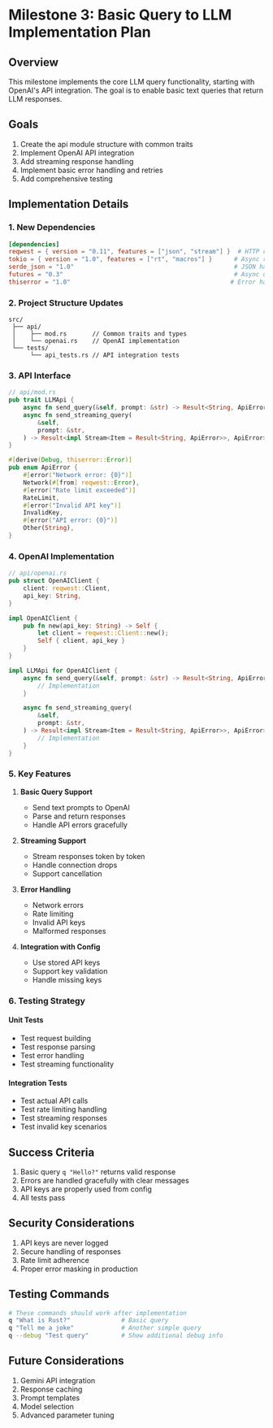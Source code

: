 # Milestone 3: Basic Query to LLM Implementation Plan

## Overview
This milestone implements the core LLM query functionality, starting with OpenAI's API integration. The goal is to enable basic text queries that return LLM responses.

## Goals
1. Create the api module structure with common traits
2. Implement OpenAI API integration
3. Add streaming response handling
4. Implement basic error handling and retries
5. Add comprehensive testing

## Implementation Details

### 1. New Dependencies
```toml
[dependencies]
reqwest = { version = "0.11", features = ["json", "stream"] }  # HTTP client with streaming
tokio = { version = "1.0", features = ["rt", "macros"] }      # Async runtime
serde_json = "1.0"                                            # JSON handling
futures = "0.3"                                               # Async utilities
thiserror = "1.0"                                            # Error handling
```

### 2. Project Structure Updates
```
src/
 ├── api/
 │    ├── mod.rs       // Common traits and types
 │    └── openai.rs    // OpenAI implementation
 └── tests/
      └── api_tests.rs // API integration tests
```

### 3. API Interface
```rust
// api/mod.rs
pub trait LLMApi {
    async fn send_query(&self, prompt: &str) -> Result<String, ApiError>;
    async fn send_streaming_query(
        &self,
        prompt: &str,
    ) -> Result<impl Stream<Item = Result<String, ApiError>>, ApiError>;
}

#[derive(Debug, thiserror::Error)]
pub enum ApiError {
    #[error("Network error: {0}")]
    Network(#[from] reqwest::Error),
    #[error("Rate limit exceeded")]
    RateLimit,
    #[error("Invalid API key")]
    InvalidKey,
    #[error("API error: {0}")]
    Other(String),
}
```

### 4. OpenAI Implementation
```rust
// api/openai.rs
pub struct OpenAIClient {
    client: reqwest::Client,
    api_key: String,
}

impl OpenAIClient {
    pub fn new(api_key: String) -> Self {
        let client = reqwest::Client::new();
        Self { client, api_key }
    }
}

impl LLMApi for OpenAIClient {
    async fn send_query(&self, prompt: &str) -> Result<String, ApiError> {
        // Implementation
    }

    async fn send_streaming_query(
        &self,
        prompt: &str,
    ) -> Result<impl Stream<Item = Result<String, ApiError>>, ApiError> {
        // Implementation
    }
}
```

### 5. Key Features
1. **Basic Query Support**
   - Send text prompts to OpenAI
   - Parse and return responses
   - Handle API errors gracefully

2. **Streaming Support**
   - Stream responses token by token
   - Handle connection drops
   - Support cancellation

3. **Error Handling**
   - Network errors
   - Rate limiting
   - Invalid API keys
   - Malformed responses

4. **Integration with Config**
   - Use stored API keys
   - Support key validation
   - Handle missing keys

### 6. Testing Strategy

#### Unit Tests
- Test request building
- Test response parsing
- Test error handling
- Test streaming functionality

#### Integration Tests
- Test actual API calls
- Test rate limiting handling
- Test streaming responses
- Test invalid key scenarios

## Success Criteria
1. Basic query `q "Hello?"` returns valid response
2. Errors are handled gracefully with clear messages
3. API keys are properly used from config
4. All tests pass

## Security Considerations
1. API keys are never logged
2. Secure handling of responses
3. Rate limit adherence
4. Proper error masking in production

## Testing Commands
```bash
# These commands should work after implementation
q "What is Rust?"              # Basic query
q "Tell me a joke"             # Another simple query
q --debug "Test query"         # Show additional debug info
```

## Future Considerations
1. Gemini API integration
2. Response caching
3. Prompt templates
4. Model selection
5. Advanced parameter tuning
